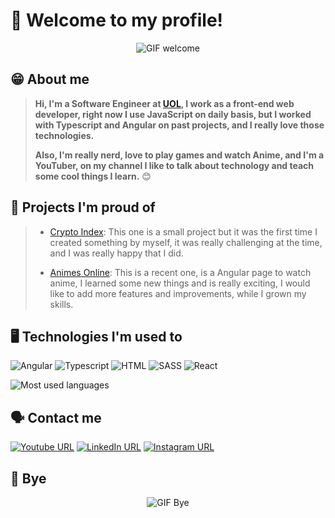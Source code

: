 # 🤩 Welcome to my profile!

<div align="center">

![GIF welcome](https://pa1.narvii.com/6077/d329bf6e008e02fe4add9b79c01450e640719006_hq.gif)
</div>

## 😁 About me
> **Hi, I'm a Software Engineer at [UOL](https://www.uol.com.br), I work as a front-end web developer, right now I use JavaScript on daily basis, but I worked with Typescript and Angular on past projects, and I really love those technologies.**
> 
> **Also, I'm really nerd, love to play games and watch Anime, and I'm a YouTuber, on my channel I like to talk about technology and teach some cool things I learn.** 😊
 
## 🚀 Projects I'm proud of

> - [Crypto Index](https://github.com/liara987/desafio-trybe): This one is a small project but it was the first time I created something by myself, it was really challenging at the time, and I was really happy that I did.
> 
> - [Animes Online](https://github.com/liara987/animes-online-angular): This is a recent one, is a Angular page to watch anime, I learned some new things and is really exciting, I would like to add more features and improvements, while I grown my skills.

## 🖥️ Technologies I'm used to

![Angular](https://img.shields.io/badge/Angular-DD0031?style=for-the-badge&logo=angular&logoColor=white)
![Typescript](https://img.shields.io/badge/TypeScript-007ACC?style=for-the-badge&logo=typescript&logoColor=white)
![HTML](https://img.shields.io/badge/HTML5-E34F26?style=for-the-badge&logo=html5&logoColor=white)
![SASS](https://img.shields.io/badge/Sass-CC6699?style=for-the-badge&logo=sass&logoColor=white)
![React](https://img.shields.io/badge/React-20232A?style=for-the-badge&logo=react&logoColor=61DAFB)

![Most used languages](https://github-readme-stats.vercel.app/api/top-langs/?username=liara987&theme=blue-green)

## 🗣️ Contact me  
[![Youtube URL](https://img.shields.io/badge/YouTube-FF0000?style=for-the-badge&logo=youtube&logoColor=white)](https://www.linkedin.com/in/liara-programadora)
[![LinkedIn URL](https://img.shields.io/badge/LinkedIn-0077B5?style=for-the-badge&logo=linkedin&logoColor=white)](https://www.youtube.com/c/LiaraProgramadora?sub_confirmation=1)
[![Instagram URL](https://img.shields.io/badge/Instagram-E4405F?style=for-the-badge&logo=instagram&logoColor=white)](https://www.instagram.com/liaraprogramadora/)

## 👋 Bye
<div align="center">

![GIF Bye](https://pa1.narvii.com/5711/38d079cc1a064ec6b805323df9010a2b9cac9819_hq.gif)
</div>

